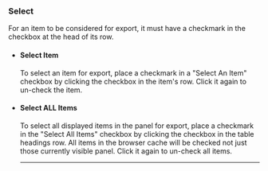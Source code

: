 ### Select

For an item to be considered for export, it must have a checkmark in the checkbox at the head of its row.  

 * #### Select Item
   To select an item for export, place a checkmark in a "Select An Item" checkbox by clicking the checkbox in the item's row.  Click it again to un-check the item.
   
 * #### Select ALL Items
   To select all displayed items in the panel for export, place a checkmark in the "Select All Items" checkbox by clicking the checkbox in the table headings row.  All items in the browser cache will be checked not just those currently visible panel.  Click it again to un-check all items. 
 
   ---

